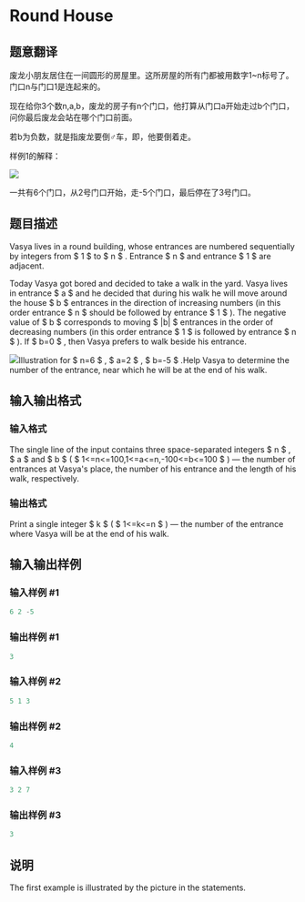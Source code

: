 # Round House

## 题意翻译

废龙小朋友居住在一间圆形的房屋里。这所房屋的所有门都被用数字1~n标号了。门口n与门口1是连起来的。

现在给你3个数n,a,b，废龙的房子有n个门口，他打算从门口a开始走过b个门口，问你最后废龙会站在哪个门口前面。

若b为负数，就是指废龙要倒♂车，即，他要倒着走。

样例1的解释：

![](https://cdn.luogu.org/upload/pic/47140.png)

一共有6个门口，从2号门口开始，走-5个门口，最后停在了3号门口。

## 题目描述

Vasya lives in a round building, whose entrances are numbered sequentially by integers from $ 1 $ to $ n $ . Entrance $ n $ and entrance $ 1 $ are adjacent.

Today Vasya got bored and decided to take a walk in the yard. Vasya lives in entrance $ a $ and he decided that during his walk he will move around the house $ b $ entrances in the direction of increasing numbers (in this order entrance $ n $ should be followed by entrance $ 1 $ ). The negative value of $ b $ corresponds to moving $ |b| $ entrances in the order of decreasing numbers (in this order entrance $ 1 $ is followed by entrance $ n $ ). If $ b=0 $ , then Vasya prefers to walk beside his entrance.

![](https://cdn.luogu.com.cn/upload/vjudge_pic/CF659A/8f09e360c1ff5dc88f6cd354c32b2183ba63a907.png)Illustration for $ n=6 $ , $ a=2 $ , $ b=-5 $ .Help Vasya to determine the number of the entrance, near which he will be at the end of his walk.

## 输入输出格式

### 输入格式

The single line of the input contains three space-separated integers $ n $ , $ a $ and $ b $ ( $ 1<=n<=100,1<=a<=n,-100<=b<=100 $ ) — the number of entrances at Vasya's place, the number of his entrance and the length of his walk, respectively.

### 输出格式

Print a single integer $ k $ ( $ 1<=k<=n $ ) — the number of the entrance where Vasya will be at the end of his walk.

## 输入输出样例

### 输入样例 #1

```cpp
6 2 -5

```
### 输出样例 #1

```cpp
3

```
### 输入样例 #2

```cpp
5 1 3

```
### 输出样例 #2

```cpp
4

```
### 输入样例 #3

```cpp
3 2 7

```
### 输出样例 #3

```cpp
3

```
## 说明

The first example is illustrated by the picture in the statements.


